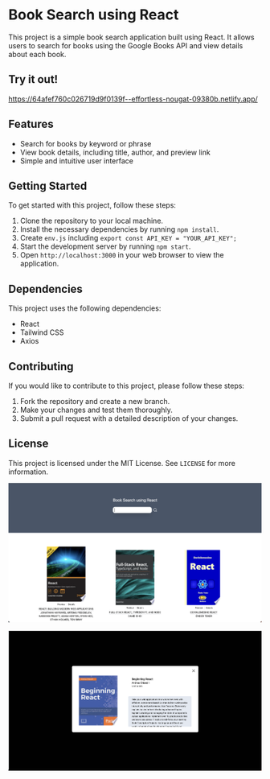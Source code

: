 # Book Search using React

This project is a simple book search application built using React. It allows users to search for books using the Google Books API and view details about each book.

## Try it out!

https://64afef760c026719d9f0139f--effortless-nougat-09380b.netlify.app/

## Features

- Search for books by keyword or phrase
- View book details, including title, author, and preview link
- Simple and intuitive user interface

## Getting Started

To get started with this project, follow these steps:

1. Clone the repository to your local machine.
2. Install the necessary dependencies by running `npm install`.
3. Create `env.js` including `export const API_KEY = "YOUR_API_KEY";`
4. Start the development server by running `npm start`.
5. Open `http://localhost:3000` in your web browser to view the application.

## Dependencies

This project uses the following dependencies:

- React
- Tailwind CSS
- Axios

## Contributing

If you would like to contribute to this project, please follow these steps:

1. Fork the repository and create a new branch.
2. Make your changes and test them thoroughly.
3. Submit a pull request with a detailed description of your changes.

## License

This project is licensed under the MIT License. See `LICENSE` for more information.

![homepage](./img/homepage.png)

![detailcard](./img/detailcard.png)
